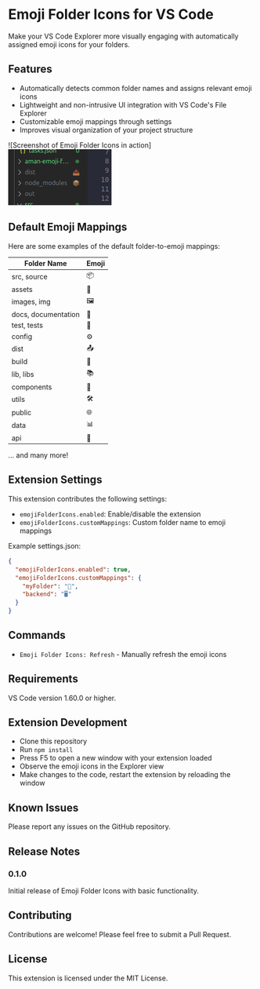 # Emoji Folder Icons for VS Code

Make your VS Code Explorer more visually engaging with automatically assigned emoji icons for your folders.

## Features

- Automatically detects common folder names and assigns relevant emoji icons
- Lightweight and non-intrusive UI integration with VS Code's File Explorer
- Customizable emoji mappings through settings
- Improves visual organization of your project structure

![Screenshot of Emoji Folder Icons in action]
![alt text](image.png)

## Default Emoji Mappings

Here are some examples of the default folder-to-emoji mappings:

| Folder Name | Emoji |
|-------------|-------|
| src, source | 📦 |
| assets | 🎨 |
| images, img | 🖼️ |
| docs, documentation | 📜 |
| test, tests | 🧪 |
| config | ⚙️ |
| dist | 📤 |
| build | 🔨 |
| lib, libs | 📚 |
| components | 🧩 |
| utils | 🛠️ |
| public | 🌐 |
| data | 📊 |
| api | 🔌 |

... and many more!

## Extension Settings

This extension contributes the following settings:

* `emojiFolderIcons.enabled`: Enable/disable the extension
* `emojiFolderIcons.customMappings`: Custom folder name to emoji mappings

Example settings.json:

```json
{
  "emojiFolderIcons.enabled": true,
  "emojiFolderIcons.customMappings": {
    "myFolder": "🚀",
    "backend": "🖥️"
  }
}
```

## Commands

* `Emoji Folder Icons: Refresh` - Manually refresh the emoji icons

## Requirements

VS Code version 1.60.0 or higher.

## Extension Development

* Clone this repository
* Run `npm install`
* Press F5 to open a new window with your extension loaded
* Observe the emoji icons in the Explorer view
* Make changes to the code, restart the extension by reloading the window

## Known Issues

Please report any issues on the GitHub repository.

## Release Notes

### 0.1.0

Initial release of Emoji Folder Icons with basic functionality.

## Contributing

Contributions are welcome! Please feel free to submit a Pull Request.

## License

This extension is licensed under the MIT License.